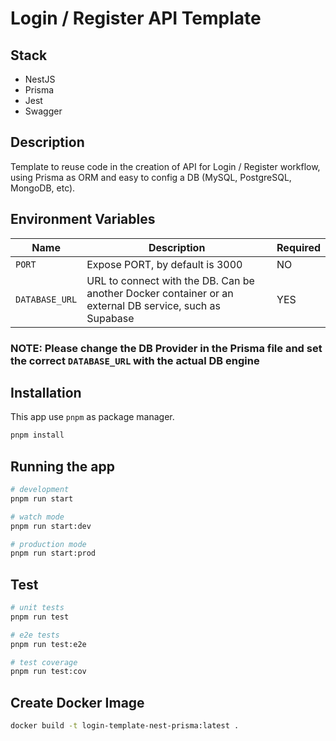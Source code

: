 # Login / Register API Template

## Stack

- NestJS
- Prisma
- Jest
- Swagger

## Description

Template to reuse code in the creation of API for Login / Register workflow, using Prisma as ORM and easy to config a DB (MySQL, PostgreSQL, MongoDB, etc).

## Environment Variables

| Name           | Description                                                                                             | Required |
| -------------- | ------------------------------------------------------------------------------------------------------- | -------- |
| `PORT`         | Expose PORT, by default is 3000                                                                         | NO       |
| `DATABASE_URL` | URL to connect with the DB. Can be another Docker container or an external DB service, such as Supabase | YES      |

### NOTE: Please change the DB Provider in the Prisma file and set the correct `DATABASE_URL` with the actual DB engine

## Installation

This app use `pnpm` as package manager.

```bash
pnpm install
```

## Running the app

```bash
# development
pnpm run start

# watch mode
pnpm run start:dev

# production mode
pnpm run start:prod
```

## Test

```bash
# unit tests
pnpm run test

# e2e tests
pnpm run test:e2e

# test coverage
pnpm run test:cov
```

## Create Docker Image

```bash
docker build -t login-template-nest-prisma:latest .
```
